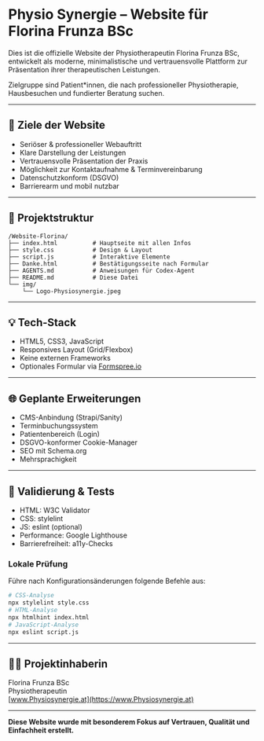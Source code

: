 # Physio Synergie – Website für Florina Frunza BSc

Dies ist die offizielle Website der Physiotherapeutin Florina Frunza BSc, entwickelt als moderne, minimalistische und vertrauensvolle Plattform zur Präsentation ihrer therapeutischen Leistungen.

Zielgruppe sind Patient*innen, die nach professioneller Physiotherapie, Hausbesuchen und fundierter Beratung suchen.

---

## 🎯 Ziele der Website

- Seriöser & professioneller Webauftritt
- Klare Darstellung der Leistungen
- Vertrauensvolle Präsentation der Praxis
- Möglichkeit zur Kontaktaufnahme & Terminvereinbarung
- Datenschutzkonform (DSGVO)
- Barrierearm und mobil nutzbar

---

## 📂 Projektstruktur

```
/Website-Florina/
├── index.html          # Hauptseite mit allen Infos
├── style.css           # Design & Layout
├── script.js           # Interaktive Elemente
├── Danke.html          # Bestätigungsseite nach Formular
├── AGENTS.md           # Anweisungen für Codex-Agent
├── README.md           # Diese Datei
└── img/
    └── Logo-Physiosynergie.jpeg
```

---

## 💡 Tech-Stack

- HTML5, CSS3, JavaScript
- Responsives Layout (Grid/Flexbox)
- Keine externen Frameworks
- Optionales Formular via [Formspree.io](https://formspree.io)

---

## 🌐 Geplante Erweiterungen

- CMS-Anbindung (Strapi/Sanity)
- Terminbuchungssystem
- Patientenbereich (Login)
- DSGVO-konformer Cookie-Manager
- SEO mit Schema.org
- Mehrsprachigkeit

---

## 🧪 Validierung & Tests

- HTML: W3C Validator
- CSS: stylelint
- JS: eslint (optional)
- Performance: Google Lighthouse
- Barrierefreiheit: a11y-Checks

### Lokale Prüfung
Führe nach Konfigurationsänderungen folgende Befehle aus:

```bash
# CSS-Analyse
npx stylelint style.css
# HTML-Analyse
npx htmlhint index.html
# JavaScript-Analyse
npx eslint script.js
```

---

## 👩‍⚕️ Projektinhaberin

Florina Frunza BSc  
Physiotherapeutin  
[www.Physiosynergie.at](https://www.Physiosynergie.at)

---

**Diese Website wurde mit besonderem Fokus auf Vertrauen, Qualität und Einfachheit erstellt.**
